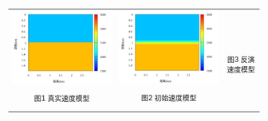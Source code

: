 <table>
<tr>
<td ><center><img src="./Fig/vel.svg" width=400 ><p> 图1  真实速度模型</p></center></td>     <td ><center><img src="./Fig/vini.svg" width=400 ><p>图2 初始速度模型</p></center></td>
<td ><center><img src=""  ><p>图3 反演速度模型</p></center></td>
</tr></table>